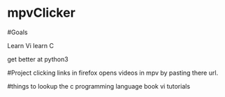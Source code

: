 # mpvClicker


#Goals

Learn Vi
learn C

get better at python3

#Project
clicking links in firefox opens videos in mpv by pasting there url.

#things to lookup
the c programming language book
vi tutorials

